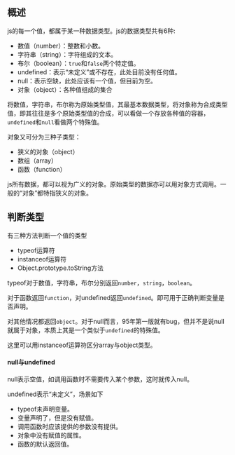## 概述

js的每一个值，都属于某一种数据类型。js的数据类型共有6种:

* 数值（number）：整数和小数。
* 字符串（string）：字符组成的文本。
* 布尔（boolean）：`true`和`false`两个特定值。
* undefined：表示“未定义”或不存在，此处目前没有任何值。
* null：表示空缺，此处应该有一个值，但目前为空。
* 对象（object）：各种值组成的集合

将数值，字符串，布尔称为原始类型值，其最基本数据类型，将对象称为合成类型值，即其往往是多个原始类型值的合成，可以看做一个存放各种值的容器，`undefined`和`null`看做两个特殊值。

对象又可分为三种子类型：

* 狭义的对象（object）
* 数组（array）
* 函数（function）

js所有数据，都可以视为广义的对象。原始类型的数据亦可以用对象方式调用。一般的“对象”都特指狭义的对象。

## 判断类型

有三种方法判断一个值的类型

* typeof运算符
* instanceof运算符
* Object.prototype.toString方法

typeof对于数值，字符串，布尔分别返回`number`，`string`，`boolean`。

对于函数返回`function`，对undefined返回`undefined`。即可用于正确判断变量是否声明。

对其他情况都返回`object`。对于null而言，95年第一版就有bug，但并不是说null就属于对象，本质上其是一个类似于`undefined`的特殊值。

这里可以用instanceof运算符区分array与object类型。

#### null与undefined

null表示空值，如调用函数时不需要传入某个参数，这时就传入null。

undefined表示“未定义”，场景如下

* typeof未声明变量。
* 变量声明了，但是没有赋值。
* 调用函数时应该提供的参数没有提供。
* 对象中没有赋值的属性。
* 函数的默认返回值。

